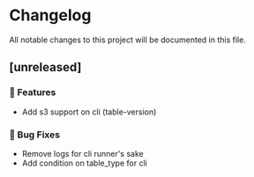 # Changelog

All notable changes to this project will be documented in this file.

## [unreleased]

### 🚀 Features

- Add s3 support on cli (table-version)

### 🐛 Bug Fixes

- Remove logs for cli runner's sake
- Add condition on table_type for cli

<!-- generated by git-cliff -->
